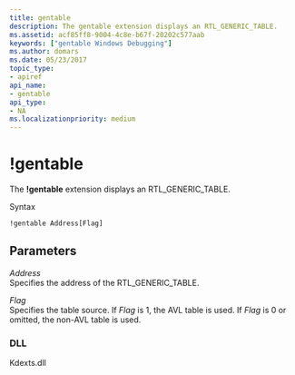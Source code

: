 ```yaml
---
title: gentable
description: The gentable extension displays an RTL_GENERIC_TABLE.
ms.assetid: acf85ff8-9004-4c8e-b67f-20202c577aab
keywords: ["gentable Windows Debugging"]
ms.author: domars
ms.date: 05/23/2017
topic_type:
- apiref
api_name:
- gentable
api_type:
- NA
ms.localizationpriority: medium
---
```


# !gentable


The **!gentable** extension displays an RTL\_GENERIC\_TABLE.

Syntax

```dbgcmd
!gentable Address[Flag]
```

## <span id="ddk__gentable_dbg"></span><span id="DDK__GENTABLE_DBG"></span>Parameters


<span id="_______Address______"></span><span id="_______address______"></span><span id="_______ADDRESS______"></span> *Address*   
Specifies the address of the RTL\_GENERIC\_TABLE.

<span id="_______Flag______"></span><span id="_______flag______"></span><span id="_______FLAG______"></span> *Flag*   
Specifies the table source. If *Flag* is 1, the AVL table is used. If *Flag* is 0 or omitted, the non-AVL table is used.

### <span id="DLL"></span><span id="dll"></span>DLL

Kdexts.dll

 

 






